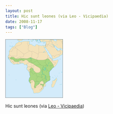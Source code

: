 ```yaml
---
layout: post
title: Hic sunt leones (via Leo - Vicipaedia)
date: 2008-11-17
tags: ["Blog"]
---
```


![](k3Im6rfOqgexlvjzunnsJ6ROo1_250.png)  

Hic sunt leones (via [Leo - Vicipaedia](http://la.wikipedia.org/wiki/Leo))